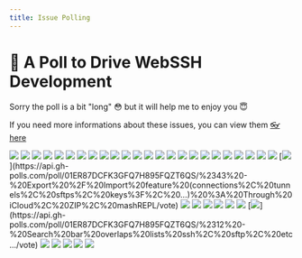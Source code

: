 ```yaml
---
title: Issue Polling
---
```


# :postbox: A Poll to Drive WebSSH Development
Sorry the poll is a bit "long" :flushed: but it will help me to enjoy you :innocent:

If you need more informations about these issues, you can view them [:eyeglasses: here](https://github.com/isontheline/pro.webssh.net/issues)

[![](https://api.gh-polls.com/poll/01ER87DCFK3GFQ7H895FQZT6QS/%237%20-%20Dark%20Mode)](https://api.gh-polls.com/poll/01ER87DCFK3GFQ7H895FQZT6QS/%237%20-%20Dark%20Mode/vote)
[![](https://api.gh-polls.com/poll/01ER87DCFK3GFQ7H895FQZT6QS/%2376%20-%20mashREPL%20%3A%20Implements%20history)](https://api.gh-polls.com/poll/01ER87DCFK3GFQ7H895FQZT6QS/%2376%20-%20mashREPL%20%3A%20Implements%20history/vote)
[![](https://api.gh-polls.com/poll/01ER87DCFK3GFQ7H895FQZT6QS/%2362%20-%20Home%20Screen%20Actions)](https://api.gh-polls.com/poll/01ER87DCFK3GFQ7H895FQZT6QS/%2362%20-%20Home%20Screen%20Actions/vote)
[![](https://api.gh-polls.com/poll/01ER87DCFK3GFQ7H895FQZT6QS/%2357%20-%20SFTP%20%3A%20add%20support%20for%20move%20and%20copy)](https://api.gh-polls.com/poll/01ER87DCFK3GFQ7H895FQZT6QS/%2357%20-%20SFTP%20%3A%20add%20support%20for%20move%20and%20copy/vote)
[![](https://api.gh-polls.com/poll/01ER87DCFK3GFQ7H895FQZT6QS/%2399%20-%20Keep%20Keyboard%20active%20on%20ssh%20reconnect)](https://api.gh-polls.com/poll/01ER87DCFK3GFQ7H895FQZT6QS/%2399%20-%20Keep%20Keyboard%20active%20on%20ssh%20reconnect/vote)
[![](https://api.gh-polls.com/poll/01ER87DCFK3GFQ7H895FQZT6QS/%2397%20-%20Font%20Support%20P10K)](https://api.gh-polls.com/poll/01ER87DCFK3GFQ7H895FQZT6QS/%2397%20-%20Font%20Support%20P10K/vote)
[![](https://api.gh-polls.com/poll/01ER87DCFK3GFQ7H895FQZT6QS/%2394%20-%20mashREPL%20%3A%20Crash%20when%20too%20many%20arrow%20keys%20are%20pressed%20eg%20from%20joystick)](https://api.gh-polls.com/poll/01ER87DCFK3GFQ7H895FQZT6QS/%2394%20-%20mashREPL%20%3A%20Crash%20when%20too%20many%20arrow%20keys%20are%20pressed%20eg%20from%20joystick/vote)
[![](https://api.gh-polls.com/poll/01ER87DCFK3GFQ7H895FQZT6QS/%2387%20-%20Able%20to%20download%20a%20file%20through%20SFTP)](https://api.gh-polls.com/poll/01ER87DCFK3GFQ7H895FQZT6QS/%2387%20-%20Able%20to%20download%20a%20file%20through%20SFTP/vote)
[![](https://api.gh-polls.com/poll/01ER87DCFK3GFQ7H895FQZT6QS/%2385%20-%20%5EH%20perform%20incorrectly%20in%20ssh)](https://api.gh-polls.com/poll/01ER87DCFK3GFQ7H895FQZT6QS/%2385%20-%20%5EH%20perform%20incorrectly%20in%20ssh/vote)
[![](https://api.gh-polls.com/poll/01ER87DCFK3GFQ7H895FQZT6QS/%2381%20-%20WidgetKit%20%3A%20Useful%20widgets%20for%20iOS%20and%20iPadOS)](https://api.gh-polls.com/poll/01ER87DCFK3GFQ7H895FQZT6QS/%2381%20-%20WidgetKit%20%3A%20Useful%20widgets%20for%20iOS%20and%20iPadOS/vote)
[![](https://api.gh-polls.com/poll/01ER87DCFK3GFQ7H895FQZT6QS/%2380%20-%20App%20Clip%20%3A%20Quickly%20access%20and%20experience%20what%20WebSSH%20has%20to%20offer)](https://api.gh-polls.com/poll/01ER87DCFK3GFQ7H895FQZT6QS/%2380%20-%20App%20Clip%20%3A%20Quickly%20access%20and%20experience%20what%20WebSSH%20has%20to%20offer/vote)
[![](https://api.gh-polls.com/poll/01ER87DCFK3GFQ7H895FQZT6QS/%2379%20-%20mashREPL%20%3A%20man%20doc)](https://api.gh-polls.com/poll/01ER87DCFK3GFQ7H895FQZT6QS/%2379%20-%20mashREPL%20%3A%20man%20doc/vote)
[![](https://api.gh-polls.com/poll/01ER87DCFK3GFQ7H895FQZT6QS/%2378%20-%20mashREPL%20%3A%20allow%20users%20to%20define%20aliases)](https://api.gh-polls.com/poll/01ER87DCFK3GFQ7H895FQZT6QS/%2378%20-%20mashREPL%20%3A%20allow%20users%20to%20define%20aliases/vote)
[![](https://api.gh-polls.com/poll/01ER87DCFK3GFQ7H895FQZT6QS/%2377%20-%20mashREPL%20%3A%20don't%20use%20env%20variable%20%24%3F%20to%20store%20command%20result)](https://api.gh-polls.com/poll/01ER87DCFK3GFQ7H895FQZT6QS/%2377%20-%20mashREPL%20%3A%20don't%20use%20env%20variable%20%24%3F%20to%20store%20command%20result/vote)
[![](https://api.gh-polls.com/poll/01ER87DCFK3GFQ7H895FQZT6QS/%2373%20-%20mashREPL%20%3A%20Implements%20Ctrl-Command)](https://api.gh-polls.com/poll/01ER87DCFK3GFQ7H895FQZT6QS/%2373%20-%20mashREPL%20%3A%20Implements%20Ctrl-Command/vote)
[![](https://api.gh-polls.com/poll/01ER87DCFK3GFQ7H895FQZT6QS/%2371%20-%20WebSSH%20Legacy%20%3A%20Old%20directory%20and%20files%20cleanup)](https://api.gh-polls.com/poll/01ER87DCFK3GFQ7H895FQZT6QS/%2371%20-%20WebSSH%20Legacy%20%3A%20Old%20directory%20and%20files%20cleanup/vote)
[![](https://api.gh-polls.com/poll/01ER87DCFK3GFQ7H895FQZT6QS/%2365%20-%20Ability%20to%20copy%20error%20message%20when%20connecting%20to%20SSH%2C%20SFTP%2C%20Tunnel)](https://api.gh-polls.com/poll/01ER87DCFK3GFQ7H895FQZT6QS/%2365%20-%20Ability%20to%20copy%20error%20message%20when%20connecting%20to%20SSH%2C%20SFTP%2C%20Tunnel/vote)
[![](https://api.gh-polls.com/poll/01ER87DCFK3GFQ7H895FQZT6QS/%2360%20-%20Add%20iOS%20font%20support%20)](https://api.gh-polls.com/poll/01ER87DCFK3GFQ7H895FQZT6QS/%2360%20-%20Add%20iOS%20font%20support%20/vote)
[![](https://api.gh-polls.com/poll/01ER87DCFK3GFQ7H895FQZT6QS/%2359%20-%20Swipe%20on%20screen%20to%20move%20cursor)](https://api.gh-polls.com/poll/01ER87DCFK3GFQ7H895FQZT6QS/%2359%20-%20Swipe%20on%20screen%20to%20move%20cursor/vote)
[![](https://api.gh-polls.com/poll/01ER87DCFK3GFQ7H895FQZT6QS/%2358%20-%20Double%20tap%20on%20screen%20to%20simulate%20TAB)](https://api.gh-polls.com/poll/01ER87DCFK3GFQ7H895FQZT6QS/%2358%20-%20Double%20tap%20on%20screen%20to%20simulate%20TAB/vote)
[![](https://api.gh-polls.com/poll/01ER87DCFK3GFQ7H895FQZT6QS/%2351%20-%202FA%20%3A%20Can't%20establish%20SSH%20connection)](https://api.gh-polls.com/poll/01ER87DCFK3GFQ7H895FQZT6QS/%2351%20-%202FA%20%3A%20Can't%20establish%20SSH%20connection/vote)
[![](https://api.gh-polls.com/poll/01ER87DCFK3GFQ7H895FQZT6QS/%2347%20-%20Crash%20when%20pinching%20the%20terminal)](https://api.gh-polls.com/poll/01ER87DCFK3GFQ7H895FQZT6QS/%2347%20-%20Crash%20when%20pinching%20the%20terminal/vote)
[![](https://api.gh-polls.com/poll/01ER87DCFK3GFQ7H895FQZT6QS/%2346%20-%20Key%20management%20system)](https://api.gh-polls.com/poll/01ER87DCFK3GFQ7H895FQZT6QS/%2346%20-%20Key%20management%20system/vote)
[![](https://api.gh-polls.com/poll/01ER87DCFK3GFQ7H895FQZT6QS/%2344%20-%20Keyboard%20%3A%20can't%20hide%20it%20by%20using%20the%20bottom%20right%20button)](https://api.gh-polls.com/poll/01ER87DCFK3GFQ7H895FQZT6QS/%2344%20-%20Keyboard%20%3A%20can't%20hide%20it%20by%20using%20the%20bottom%20right%20button/vote)
[![](https://api.gh-polls.com/poll/01ER87DCFK3GFQ7H895FQZT6QS/%2343%20-%20Export%20%2F%20Import%20feature%20(connections%2C%20tunnels%2C%20sftps%2C%20keys%3F%2C%20...)%20%3A%20Through%20iCloud%2C%20ZIP%2C%20mashREPL)](https://api.gh-polls.com/poll/01ER87DCFK3GFQ7H895FQZT6QS/%2343%20-%20Export%20%2F%20Import%20feature%20(connections%2C%20tunnels%2C%20sftps%2C%20keys%3F%2C%20...)%20%3A%20Through%20iCloud%2C%20ZIP%2C%20mashREPL/vote)
[![](https://api.gh-polls.com/poll/01ER87DCFK3GFQ7H895FQZT6QS/%2340%20-%20Use%20icmp%20to%20implement%20port%20knock)](https://api.gh-polls.com/poll/01ER87DCFK3GFQ7H895FQZT6QS/%2340%20-%20Use%20icmp%20to%20implement%20port%20knock/vote)
[![](https://api.gh-polls.com/poll/01ER87DCFK3GFQ7H895FQZT6QS/%2338%20-%20Delete%20all%20unused%20(or%20useless)%20settings%20parameters)](https://api.gh-polls.com/poll/01ER87DCFK3GFQ7H895FQZT6QS/%2338%20-%20Delete%20all%20unused%20(or%20useless)%20settings%20parameters/vote)
[![](https://api.gh-polls.com/poll/01ER87DCFK3GFQ7H895FQZT6QS/%2337%20-%20Bulk%20enhancements%20of%20the%20terminal%20virtual%20keyboard)](https://api.gh-polls.com/poll/01ER87DCFK3GFQ7H895FQZT6QS/%2337%20-%20Bulk%20enhancements%20of%20the%20terminal%20virtual%20keyboard/vote)
[![](https://api.gh-polls.com/poll/01ER87DCFK3GFQ7H895FQZT6QS/%2331%20-%20iPad%20%3A%20Connection%20Form%20%3A%20Focus%20on%20a%20field%20doesn't%20scroll%20to%20the%20right%20field%20position)](https://api.gh-polls.com/poll/01ER87DCFK3GFQ7H895FQZT6QS/%2331%20-%20iPad%20%3A%20Connection%20Form%20%3A%20Focus%20on%20a%20field%20doesn't%20scroll%20to%20the%20right%20field%20position/vote)
[![](https://api.gh-polls.com/poll/01ER87DCFK3GFQ7H895FQZT6QS/%2330%20-%20Floating%20Keyboard%20and%2For%20Split%20View%20%3A%20Keyboard%20focus%20problem)](https://api.gh-polls.com/poll/01ER87DCFK3GFQ7H895FQZT6QS/%2330%20-%20Floating%20Keyboard%20and%2For%20Split%20View%20%3A%20Keyboard%20focus%20problem/vote)
[![](https://api.gh-polls.com/poll/01ER87DCFK3GFQ7H895FQZT6QS/%2321%20-%20Terminal%20rendering%20enhancements)](https://api.gh-polls.com/poll/01ER87DCFK3GFQ7H895FQZT6QS/%2321%20-%20Terminal%20rendering%20enhancements/vote)
[![](https://api.gh-polls.com/poll/01ER87DCFK3GFQ7H895FQZT6QS/%2312%20-%20Search%20bar%20overlaps%20lists%20ssh%2C%20sftp%2C%20etc...)](https://api.gh-polls.com/poll/01ER87DCFK3GFQ7H895FQZT6QS/%2312%20-%20Search%20bar%20overlaps%20lists%20ssh%2C%20sftp%2C%20etc.../vote)
[![](https://api.gh-polls.com/poll/01ER87DCFK3GFQ7H895FQZT6QS/%236%20-%20About%20screen%20%3A%20add%20links%20to%20mengus.net%20projects)](https://api.gh-polls.com/poll/01ER87DCFK3GFQ7H895FQZT6QS/%236%20-%20About%20screen%20%3A%20add%20links%20to%20mengus.net%20projects/vote)
[![](https://api.gh-polls.com/poll/01ER87DCFK3GFQ7H895FQZT6QS/%23111%20-%20Lots%20of%20instant%20output%20will%20exceed%20keyboard%20boundary)](https://api.gh-polls.com/poll/01ER87DCFK3GFQ7H895FQZT6QS/%23111%20-%20Lots%20of%20instant%20output%20will%20exceed%20keyboard%20boundary/vote)
[![](https://api.gh-polls.com/poll/01ER87DCFK3GFQ7H895FQZT6QS/%23105%20-%20mashREPL%20%3A%20Future%20features%20warnings)](https://api.gh-polls.com/poll/01ER87DCFK3GFQ7H895FQZT6QS/%23105%20-%20mashREPL%20%3A%20Future%20features%20warnings/vote)
[![](https://api.gh-polls.com/poll/01ER87DCFK3GFQ7H895FQZT6QS/%23104%20-%20VPN%20Over%20SSH%20%3A%20Ability%20to%20enable%20Dynamic%20Port%20Forwarding%20outside%20WebSSH)](https://api.gh-polls.com/poll/01ER87DCFK3GFQ7H895FQZT6QS/%23104%20-%20VPN%20Over%20SSH%20%3A%20Ability%20to%20enable%20Dynamic%20Port%20Forwarding%20outside%20WebSSH/vote)
[![](https://api.gh-polls.com/poll/01ER87DCFK3GFQ7H895FQZT6QS/%23101%20-%20Multiple%20tabs%20support%20with%20quick%20switch%20gesture)](https://api.gh-polls.com/poll/01ER87DCFK3GFQ7H895FQZT6QS/%23101%20-%20Multiple%20tabs%20support%20with%20quick%20switch%20gesture/vote)
